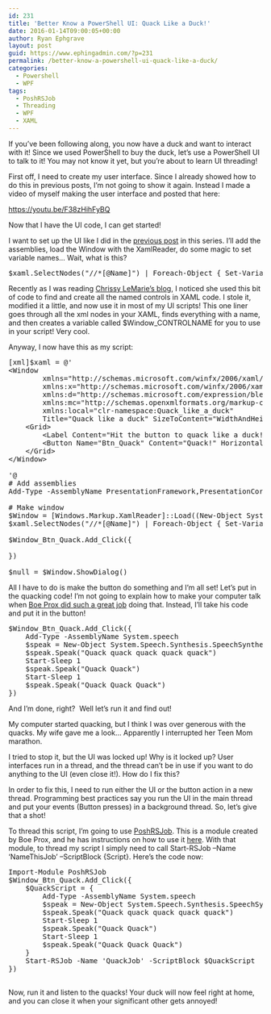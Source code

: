 ```yaml
---
id: 231
title: 'Better Know a PowerShell UI: Quack Like a Duck!'
date: 2016-01-14T09:00:05+00:00
author: Ryan Ephgrave
layout: post
guid: https://www.ephingadmin.com/?p=231
permalink: /better-know-a-powershell-ui-quack-like-a-duck/
categories:
  - Powershell
  - WPF
tags:
  - PoshRSJob
  - Threading
  - WPF
  - XAML
---
```

If you’ve been following along, you now have a duck and want to interact with it! Since we used PowerShell to buy the duck, let’s use a PowerShell UI to talk to it! You may not know it yet, but you’re about to learn UI threading!

First off, I need to create my user interface. Since I already showed how to do this in previous posts, I’m not going to show it again. Instead I made a video of myself making the user interface and posted that here:

https://youtu.be/F38zHihFyBQ

Now that I have the UI code, I can get started!

I want to set up the UI like I did in the <a href="http://ephingadmin.com/better-know-a-powershell-ui-lets-go-buy-a-duck-part-2" target="_blank">previous post</a> in this series. I’ll add the assemblies, load the Window with the XamlReader, do some magic to set variable names… Wait, what is this?
 
<pre class="lang:ps decode:true " >$xaml.SelectNodes("//*[@Name]") | Foreach-Object { Set-Variable -Name (("Window" + "_" + $_.Name)) -Value $Window.FindName($_.Name) }</pre> 

Recently as I was reading <a href="https://blog.netnerds.net/" target="_blank">Chrissy LeMarie’s blog</a>, I noticed she used this bit of code to find and create all the named controls in XAML code. I stole it, modified it a little, and now use it in most of my UI scripts! This one liner goes through all the xml nodes in your XAML, finds everything with a name, and then creates a variable called $Window_CONTROLNAME for you to use in your script! Very cool.

Anyway, I now have this as my script:
 
<pre class="lang:ps decode:true " >[xml]$xaml = @'
&lt;Window 
        xmlns="http://schemas.microsoft.com/winfx/2006/xaml/presentation"
        xmlns:x="http://schemas.microsoft.com/winfx/2006/xaml"
        xmlns:d="http://schemas.microsoft.com/expression/blend/2008"
        xmlns:mc="http://schemas.openxmlformats.org/markup-compatibility/2006"
        xmlns:local="clr-namespace:Quack_like_a_duck"
        Title="Quack like a duck" SizeToContent="WidthAndHeight" WindowStartupLocation="CenterScreen" &gt;
    &lt;Grid&gt;
        &lt;Label Content="Hit the button to quack like a duck!" HorizontalAlignment="Center" VerticalAlignment="Top"/&gt;
        &lt;Button Name="Btn_Quack" Content="Quack!" HorizontalAlignment="Center" VerticalAlignment="Top" Width="75" Margin="0,30,0,10"/&gt;
    &lt;/Grid&gt;
&lt;/Window&gt;

'@
# Add assemblies
Add-Type -AssemblyName PresentationFramework,PresentationCore,WindowsBase

# Make window
$Window = [Windows.Markup.XamlReader]::Load((New-Object System.Xml.XmlNodeReader $xaml))
$xaml.SelectNodes("//*[@Name]") | Foreach-Object { Set-Variable -Name (("Window" + "_" + $_.Name)) -Value $Window.FindName($_.Name) }
 
$Window_Btn_Quack.Add_Click({
    
})
 
$null = $Window.ShowDialog()</pre> 

All I have to do is make the button do something and I’m all set! Let’s put in the quacking code! I’m not going to explain how to make your computer talk when <a href="http://learn-powershell.net/2013/12/04/give-powershell-a-voice-using-the-speechsynthesizer-class/" target="_blank">Boe Prox did such a great job</a> doing that. Instead, I’ll take his code and put it in the button!
 
<pre class="lang:ps decode:true " >$Window_Btn_Quack.Add_Click({
    Add-Type -AssemblyName System.speech
    $speak = New-Object System.Speech.Synthesis.SpeechSynthesizer
    $speak.Speak("Quack quack quack quack quack")
    Start-Sleep 1
    $speak.Speak("Quack Quack")
    Start-Sleep 1
    $speak.Speak("Quack Quack Quack")
})</pre> 

And I’m done, right?  Well let’s run it and find out!

My computer started quacking, but I think I was over generous with the quacks. My wife gave me a look… Apparently I interrupted her Teen Mom marathon.

I tried to stop it, but the UI was locked up! Why is it locked up? User interfaces run in a thread, and the thread can’t be in use if you want to do anything to the UI (even close it!). How do I fix this?

In order to fix this, I need to run either the UI or the button action in a new thread. Programming best practices say you run the UI in the main thread and put your events (Button presses) in a background thread. So, let’s give that a shot!

To thread this script, I’m going to use <a href="https://github.com/proxb/PoshRSJob" target="_blank">PoshRSJob</a>. This is a module created by Boe Prox, and he has instructions on how to use it <a href="http://learn-powershell.net/2015/03/31/introducing-poshrsjob-as-an-alternative-to-powershell-jobs/" target="_blank">here</a>. With that module, to thread my script I simply need to call Start-RSJob –Name ‘NameThisJob’ –ScriptBlock {Script}. Here’s the code now:
 
<pre class="lang:ps decode:true " >Import-Module PoshRSJob
$Window_Btn_Quack.Add_Click({
    $QuackScript = {
        Add-Type -AssemblyName System.speech
        $speak = New-Object System.Speech.Synthesis.SpeechSynthesizer
        $speak.Speak("Quack quack quack quack quack")
        Start-Sleep 1
        $speak.Speak("Quack Quack")
        Start-Sleep 1
        $speak.Speak("Quack Quack Quack")
    }
    Start-RSJob -Name 'QuackJob' -ScriptBlock $QuackScript
})
 </pre> 

Now, run it and listen to the quacks! Your duck will now feel right at home, and you can close it when your significant other gets annoyed!